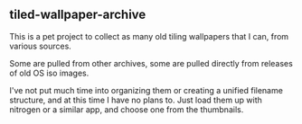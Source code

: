 tiled-wallpaper-archive
-----------------------

This is a pet project to collect as many old tiling wallpapers that I can, from various sources.

Some are pulled from other archives, some are pulled directly from releases of old OS iso images.

I've not put much time into organizing them or creating a unified filename structure, and at this
time I have no plans to. Just load them up with nitrogen or a similar app, and choose one from the
thumbnails.
